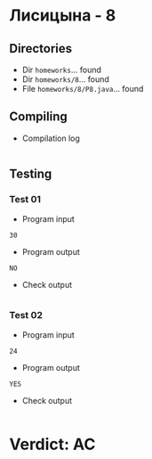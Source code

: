 # Лисицына - 8
## Directories
- Dir `homeworks`... found
- Dir `homeworks/8`... found
- File `homeworks/8/P8.java`... found
## Compiling
- Compilation log
```
```
## Testing
### Test 01
- Program input
```
30
```
- Program output
```
NO
```
- Check output
```
```
### Test 02
- Program input
```
24
```
- Program output
```
YES
```
- Check output
```
```
# Verdict: AC
